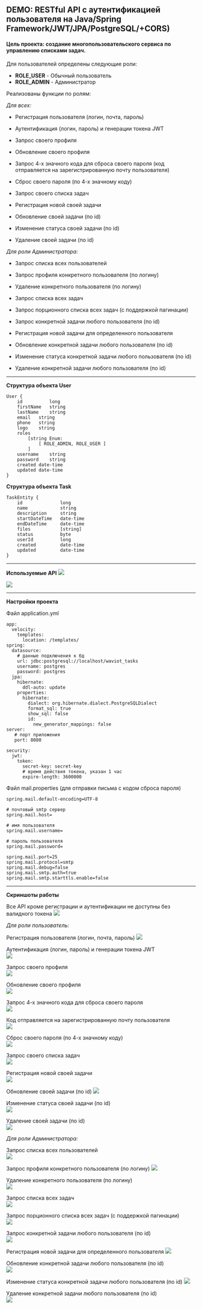 ## DEMO: RESTful API с аутентификацией пользователя на Java/Spring Framework/JWT/JPA/PostgreSQL/+CORS) ##

#### Цель проекта: создание многопользовательского сервиса по управлению списками задач.

Для пользователей определены следующие роли:
* **ROLE_USER** - Обычный пользователь
* **ROLE_ADMIN** - Администратор

Реализованы функции по ролям:

*Для всех:*
* Регистрация пользователя (логин, почта, пароль)
* Аутентификация (логин, пароль) и генерации токена JWT
* Запрос своего профиля
* Обновление своего профиля
* Запрос 4-х значного кода для сброса своего пароля (код отправляется на зарегистрированную почту пользователя)
* Сброс своего пароля (по 4-х значному коду)


* Запрос своего списка задач
* Регистрация новой своей задачи
* Обновление своей задачи (по id)
* Изменение статуса своей задачи (по id)
* Удаление своей задачи (по id)

*Для роли Администратора:*
* Запрос списка всех пользователей
* Запрос профиля конкретного пользователя (по логину)
* Удаление конкретного пользователя (по логину)


* Запрос списка всех задач
* Запрос порционного списка всех задач (с поддержкой пагинации)
* Запрос конкретной задачи любого пользователя (по id)
* Регистрация новой задачи для определенного пользователя
* Обновление конкретной задачи любого пользователя (по id)
* Изменение статуса конкретной задачи любого пользователя (по id)
* Удаление конкретной задачи любого пользователя (по id)
-----------------------------------

**Структура объекта User**
```
User {  
    id	        long    
    firstName	string  
    lastName	string  
    email	string  
    phone	string  
    logo	string  
    roles	
        [string Enum:   
            [ ROLE_ADMIN, ROLE_USER ]   
        ]   
    username	string  
    password	string  
    created	date-time   
    updated	date-time   
}
```
**Структура объекта Task**
```
TaskEntity {
    id	            long
    name            string
    description     string
    startDateTime   date-time
    endDateTime     date-time
    files           [string]
    status          byte
    userId          long
    created         date-time
    updated         date-time
}
```
-----------------------------------

**Используемые API**
<img src = "screenshots/users-api.png">

<img src = "screenshots/tasks-api.png"> 

-----------------------------------

**Настройки проекта**

Файл application.yml
```
app:
  velocity:
    templates:
      location: /templates/
spring:
  datasource: 
    # данные подключения к бд
    url: jdbc:postgresql://localhost/waviot_tasks
    username: postgres
    password: postgres
  jpa:
    hibernate:
      ddl-auto: update
    properties:
      hibernate:
        dialect: org.hibernate.dialect.PostgreSQLDialect
        format_sql: true
        show_sql: false
        id:
          new_generator_mappings: false
server:
   # порт приложения
   port: 8080

security:
  jwt:
    token:
      secret-key: secret-key
      # время действия токена, указан 1 час
      expire-length: 3600000
```

Файл mail.properties (для отправки письма с кодом сброса пароля)
```
spring.mail.default-encoding=UTF-8

# почтовый smtp сервер
spring.mail.host=

# имя пользователя
spring.mail.username=

# пароль пользователя
spring.mail.password=

spring.mail.port=25
spring.mail.protocol=smtp
spring.mail.debug=false
spring.mail.smtp.auth=true
spring.mail.smtp.starttls.enable=false
```

-----------------------------------

**Скриншоты работы**

Все API кроме регистрации и аутентификации не доступны без валидного токена 
<img src = "screenshots/forbidden.png"> 

*Для роли пользователь:*

Регистрация пользователя (логин, почта, пароль) 
<img src = "screenshots/registration.png"> 

Аутентификация (логин, пароль) и генерации токена JWT   
<img src = "screenshots/login.png"> 

Запрос своего профиля   
<img src = "screenshots/user-profile.png"> 

Обновление своего профиля   
<img src = "screenshots/update-user-profile.png"> 

Запрос 4-х значного кода для сброса своего пароля   
<img src = "screenshots/psw-reset-req.png"> 

Код отправляется на зарегистрированную почту пользователя   
<img src = "screenshots/mail-reset-code.png"> 

Сброс своего пароля (по 4-х значному коду)  
<img src = "screenshots/psw-reset.png"> 

Запрос своего списка задач  
<img src = "screenshots/user-my-tasks.png"> 

Регистрация новой своей задачи  
<img src = "screenshots/user-add-task.png"> 

Обновление своей задачи (по id) 
<img src = "screenshots/user-update-task.png"> 

Изменение статуса своей задачи (по id)  
<img src = "screenshots/user-change-task-status.png"> 

Удаление своей задачи (по id)   
<img src = "screenshots/user-delete-task.png"> 


*Для роли Администратора:*

Запрос списка всех пользователей    
<img src = "screenshots/admin-all-users.png"> 

Запрос профиля конкретного пользователя (по логину) 
<img src = "screenshots/admin-user-profile.png"> 

Удаление конкретного пользователя (по логину)    
<img src = "screenshots/admin-user-delete.png"> 

Запрос списка всех задач    
<img src = "screenshots/admin-tasks-all.png"> 

Запрос порционного списка всех задач (с поддержкой пагинации)   
<img src = "screenshots/admin-tasks-all-pagination.png"> 

Запрос конкретной задачи любого пользователя (по id)    
<img src = "screenshots/admin-task-byId.png"> 

Регистрация новой задачи для определенного пользователя 
<img src = "screenshots/admin-add-task-forAnotherUser.png"> 

Обновление конкретной задачи любого пользователя (по id)    
<img src = "screenshots/admin-update-task-byId.png"> 

Изменение статуса конкретной задачи любого пользователя (по id) 
<img src = "screenshots/admin-change-task-status-byId.png"> 

Удаление конкретной задачи любого пользователя (по id)  
<img src = "screenshots/admin-delete-task-byId.png"> 